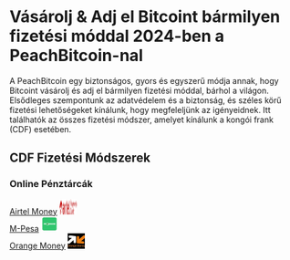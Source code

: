 <body class="payment-methods-page">

# Vásárolj & Adj el Bitcoint bármilyen fizetési móddal 2024-ben a PeachBitcoin-nal

A PeachBitcoin egy biztonságos, gyors és egyszerű módja annak, hogy Bitcoint vásárolj és adj el bármilyen fizetési móddal, bárhol a világon. Elsődleges szempontunk az adatvédelem és a biztonság, és széles körű fizetési lehetőségeket kínálunk, hogy megfeleljünk az igényeidnek. Itt találhatók az összes fizetési módszer, amelyet kínálunk a kongói frank (CDF) esetében.

## CDF Fizetési Módszerek

### Online Pénztárcák

<div class="payment-grid">
    <div class="payment-grid-item">
        <a href="/buy-bitcoin-with-airtel-money">Airtel Money</a> 
        <img src="/img/faq/logoimg/airtelmoney.png" width="30px" height="27px" alt="Bitcoint vásárolj Airtel Money-val, Bitcoint adj el Airtel Money-val">
    </div>
    <div class="payment-grid-item">
        <a href="/buy-bitcoin-with-mpesa">M-Pesa</a> 
        <img src="/img/faq/logoimg/mpesa.png" width="30px" height="27px" alt="Bitcoint vásárolj M-Pesa-val, Bitcoint adj el M-Pesa-val">
    </div>
    <div class="payment-grid-item">
        <a href="/buy-bitcoin-with-orange-money">Orange Money</a> 
        <img src="/img/faq/logoimg/orangemoney.png" width="30px" height="27px" alt="Bitcoint vásárolj Orange Money-val, Bitcoint adj el Orange Money-val">
    </div>
</div>

</body>
